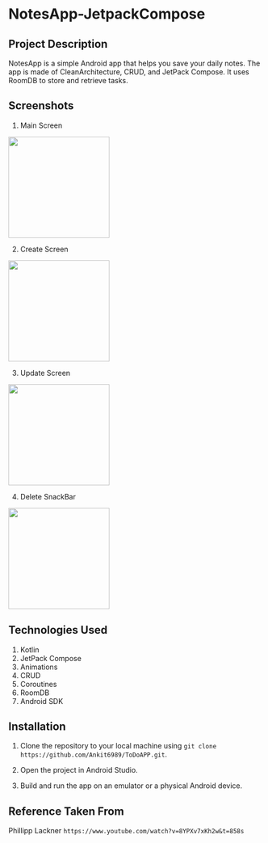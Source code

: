 # NotesApp-JetpackCompose

## Project Description

NotesApp is a simple Android app that helps you save your daily notes. The app is made of CleanArchitecture, CRUD, and JetPack Compose. It uses RoomDB to store and retrieve tasks.

## Screenshots

1. Main Screen

<img src="https://github.com/Ankit6989/NotesApp-JetpackCompose/assets/114300894/1d42b4c8-e97c-4682-80af-ec4052db76b2.jpeg" width="200">

2. Create Screen

<img src="https://github.com/Ankit6989/NotesApp-JetpackCompose/assets/114300894/4ad3afb8-6290-4b35-adff-e422bf226a68.jpeg" width="200">

3. Update Screen

<img src="https://github.com/Ankit6989/NotesApp-JetpackCompose/assets/114300894/a03ed8c8-f25b-4701-a0c4-bd1a8d7d543c.jpeg" width="200">

4. Delete SnackBar

<img src="https://github.com/Ankit6989/NotesApp-JetpackCompose/assets/114300894/277d6e8d-1895-4ac1-9c2d-e70f7fa506cd.jpeg" width="200">


## Technologies Used

1. Kotlin
2. JetPack Compose
3. Animations
4. CRUD
5. Coroutines
6. RoomDB
7. Android SDK

## Installation

1. Clone the repository to your local machine using `git clone https://github.com/Ankit6989/ToDoAPP.git`.

2. Open the project in Android Studio.

3. Build and run the app on an emulator or a physical Android device.

## Reference Taken From
Phillipp Lackner
`https://www.youtube.com/watch?v=8YPXv7xKh2w&t=858s`
